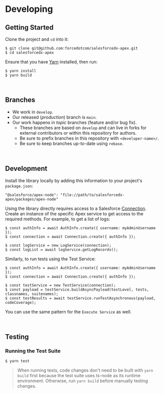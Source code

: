 # Developing

## Getting Started

Clone the project and `cd` into it:

```
$ git clone git@github.com:forcedotcom/salesforcedx-apex.git
$ cd salesforcedx-apex
```

Ensure that you have [Yarn](https://yarnpkg.com/) installed, then run:

```
$ yarn install
$ yarn build
```

<br/>

## Branches

- We work in `develop`.
- Our released (_production_) branch is `main`.
- Our work happens in _topic_ branches (feature and/or bug fix).
  - These branches are based on `develop` and can live in forks for external contributors or within this repository for authors.
  - Be sure to prefix branches in this repository with `<developer-name>/`.
  - Be sure to keep branches up-to-date using `rebase`.

<br/>

## Development

Install the library locally by adding this information to your project's `package.json`:

```
"@salesforce/apex-node": "file://path/to/salesforcedx-apex/packages/apex-node"
```

Using the library directly requires access to a Salesforce [Connection](https://forcedotcom.github.io/sfdx-core/classes/authinfo.html). Create an instance of the specific Apex service to get access to the required methods. For example, to get a list of logs:

```
$ const authInfo = await AuthInfo.create({ username: myAdminUsername });
$ const connection = await Connection.create({ authInfo });

$ const logService = new LogService(connection);
$ const logList = await logService.getLogRecords();
```

Similarly, to run tests using the Test Service: 

```
$ const authInfo = await AuthInfo.create({ username: myAdminUsername });
$ const connection = await Connection.create({ authInfo });

$ const testService = new TestService(connection);
$ const payload = testService.buildAsyncPayload(testLevel, tests, classnames, suitenames);
$ const testResults = await testService.runTestAsynchronous(payload, codeCoverage);
```

You can use the same pattern for the `Execute Service` as well.

<br/>

## Testing
### Running the Test Suite

```
$ yarn test
```

> When running tests, code changes don't need to be built with `yarn build` first because the test suite uses ts-node as its runtime environment. Otherwise, run `yarn build` before manually testing changes.

<br />
